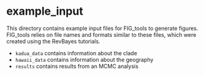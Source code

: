 # example_input

This directory contains example input files for FIG_tools to generate figures. FIG_tools relies on file names and formats similar to these files, which were created using the RevBayes tutorials.

- `kadua_data` contains information about the clade
- `hawaii_data` contains information about the geography
- `results` contains results from an MCMC analysis
